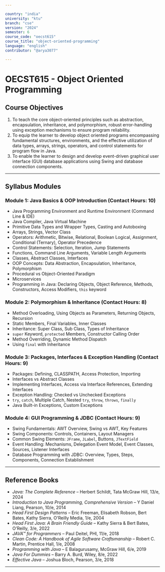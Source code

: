 ```yaml
---

country: "india"
university: "ktu"
branch: "cse"
version: "2024"
semester: 6
course_code: "oecst615"
course_title: "object-oriented-programming"
language: "english"
contributor: "@arya3077"

---
```


# OECST615 - Object Oriented Programming

## Course Objectives

1. To teach the core object-oriented principles such as abstraction, encapsulation, inheritance, and polymorphism, robust error-handling using exception mechanisms to ensure program reliability.  
2. To equip the learner to develop object oriented programs encompassing fundamental structures, environments, and the effective utilization of data types, arrays, strings, operators, and control statements for program flow in Java.  
3. To enable the learner to design and develop event-driven graphical user interface (GUI) database applications using Swing and database connection components.  

---

## Syllabus Modules

### Module 1: Java Basics & OOP Introduction (Contact Hours: 10)

- Java Programming Environment and Runtime Environment (Command Line & IDE)  
- Java Compiler, Java Virtual Machine  
- Primitive Data Types and Wrapper Types, Casting and Autoboxing  
- Arrays, Strings, Vector Class  
- Operators: Arithmetic, Bitwise, Relational, Boolean Logical, Assignment, Conditional (Ternary), Operator Precedence  
- Control Statements: Selection, Iteration, Jump Statements  
- Functions, Command Line Arguments, Variable Length Arguments  
- Classes, Abstract Classes, Interfaces  
- OOP Concepts: Data Abstraction, Encapsulation, Inheritance, Polymorphism  
- Procedural vs Object-Oriented Paradigm  
- Microservices  
- Programming in Java: Declaring Objects, Object Reference, Methods, Constructors, Access Modifiers, `this` keyword  

### Module 2: Polymorphism & Inheritance (Contact Hours: 8)

- Method Overloading, Using Objects as Parameters, Returning Objects, Recursion  
- Static Members, Final Variables, Inner Classes  
- Inheritance: Super Class, Sub Class, Types of Inheritance  
- `super` Keyword, `protected` Members, Constructor Calling Order  
- Method Overriding, Dynamic Method Dispatch  
- Using `final` with Inheritance  

### Module 3: Packages, Interfaces & Exception Handling (Contact Hours: 9)

- Packages: Defining, CLASSPATH, Access Protection, Importing  
- Interfaces vs Abstract Classes  
- Implementing Interfaces, Access via Interface References, Extending Interfaces  
- Exception Handling: Checked vs Unchecked Exceptions  
- `try`, `catch`, Multiple Catch, Nested `try`, `throw`, `throws`, `finally`  
- Java Built-in Exceptions, Custom Exceptions  

### Module 4: GUI Programming & JDBC (Contact Hours: 9)

- Swing Fundamentals: AWT Overview, Swing vs AWT, Key Features  
- Swing Components: Controls, Containers, Layout Managers  
- Common Swing Elements: `JFrame`, `JLabel`, Buttons, `JTextField`  
- Event Handling: Mechanisms, Delegation Event Model, Event Classes, Sources, Listener Interfaces  
- Database Programming with JDBC: Overview, Types, Steps, Components, Connection Establishment  

---

## Reference Books

- *Java: The Complete Reference* – Herbert Schildt, Tata McGraw Hill, 13/e, 2024  
- *Introduction to Java Programming, Comprehensive Version* – Y Daniel Liang, Pearson, 10/e, 2014  
- *Head First Design Patterns* – Eric Freeman, Elisabeth Robson, Bert Bates, Kathy Sierra, O'Reilly Media, 1/e, 2004  
- *Head First Java: A Brain Friendly Guide* – Kathy Sierra & Bert Bates, O’Reilly, 3/e, 2022  
- *JAVA™ for Programmers* – Paul Deitel, PHI, 11/e, 2018  
- *Clean Code: A Handbook of Agile Software Craftsmanship* – Robert C. Martin, Prentice Hall, 1/e, 2008  
- *Programming with Java* – E Balagurusamy, McGraw Hill, 6/e, 2019  
- *Java For Dummies* – Barry A. Burd, Wiley, 8/e, 2022  
- *Effective Java* – Joshua Bloch, Pearson, 3/e, 2018  

---

